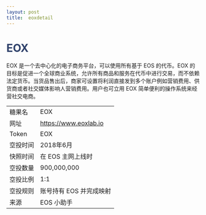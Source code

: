 ```yaml
---
layout: post
title:  eoxdetail
---
```


<h1 style="color: #2F416A">EOX</h1>
<p>
EOX 是一个去中心化的电子商务平台，可以使用所有基于 EOS 的代币。EOX 的目标是促进一个全球商业系统，允许所有商品和服务在代币中进行交易，而不依赖法定货币。当货品售出后，商家可设置将利润直接发到多个账户例如营销费用、供货商或者社交媒体影响人营销费用。用户也可立用 EOX 简单便利的操作系统来经营社交电商。</p>


<table class="center">
  <tbody>
    <tr>
        <td class="tablehalf">糖果名</td>
        <td class="tablehalf">EOX</td>
    </tr>
    <tr>
        <td>网址</td>
        <td><a href="https://www.eoxlab.io" target="_blank">https://www.eoxlab.io</a></td>
    </tr>
    <tr>
        <td>Token</td>
        <td>EOX</td>
    </tr>
    <tr>
        <td>空投时间</td>
        <td>2018年6月</td>
    </tr>
    <tr>
        <td>快照时间</td>
        <td>在 EOS 主网上线时</td>
    </tr>
    <tr>
        <td>空投数量</td>
        <td>900,000,000</td>
    </tr>
    <tr>
        <td>空投比例</td>
        <td>          
         1:1
        </td>
    </tr>
    <tr>
        <td>空投规则</td>
        <td>
        账号持有 EOS 并完成映射
        </td>
    </tr>
    <tr>
        <td>来源</td>
        <td>EOS 小助手</td>
    </tr>
  </tbody>
</table>